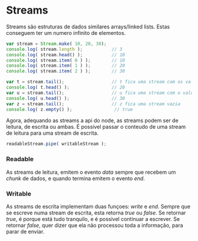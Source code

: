 # Streams
Streams são estruturas de dados similares arrays/linked lists.
Estas conseguem ter um numero infinito de elementos.

```js
var stream = Stream.make( 10, 20, 30);
console.log( stream.length );           // 3
console.log( stream.head() );           // 10
console.log( stream.item( 0 ) );        // 10
console.log( stream.item( 1 ) );        // 20
console.log( stream.item( 2 ) );        // 30

var t = stream.tail();                  // t fica uma stream com os valores 20 e 30
console.log( t.head() );                // 20
var u = stream.tail();                  // u fica uma stream com o valor 30
console.log( u.head() );                // 30
var z = stream.tail();                  // z fica uma stream vazia
console.log( z.empty() );                // true


```
Agora, adequando as streams a api do node, as streams podem ser de leitura, de
escrita ou ambas.
É possivel passar o conteudo de uma stream de leitura para uma stream de escrita.

```js
readableStream.pipe( writableStream );
```

### Readable
As streams de leitura, emitem o evento *data* sempre que recebem um *chunk* de
dados, e quando termina emitem o evento *end*.


### Writable
As streams de escrita implementam duas funçoes: *write* e *end*.
Sempre que se escreve numa stream de escrita, esta retorna *true* ou *false*. Se
retornar *true*, é porque está tudo tranquilo, e é possivel continuar a escrever.
Se retornar *false*, quer dizer que ela não processou toda a informação, para parar
de enviar.
